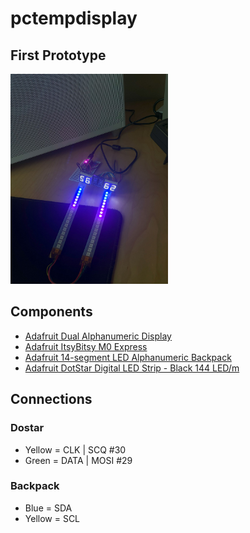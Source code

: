 # pctempdisplay

## First Prototype

<img src="./pictures/displayPrototype.jpg" width="50%">

## Components

- [Adafruit Dual Alphanumeric Display](https://www.adafruit.com/product/2153)
- [Adafruit ItsyBitsy M0 Express](https://www.adafruit.com/product/3727)
- [Adafruit 14-segment LED Alphanumeric Backpack](https://www.adafruit.com/product/1910)
- [Adafruit DotStar Digital LED Strip - Black 144 LED/m](https://www.adafruit.com/product/2328)

## Connections

### Dostar

- Yellow = CLK | SCQ #30
- Green = DATA | MOSI #29

### Backpack

- Blue = SDA
- Yellow = SCL
